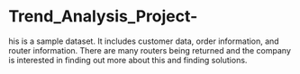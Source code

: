 # Trend_Analysis_Project-
his is a sample dataset. It includes customer data, order information, and router information. There are many routers being returned and the company is interested in finding out more about this and finding solutions.

